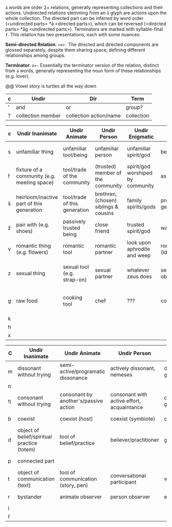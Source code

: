 `ā` words are order 2+ relations, generally representing collections and their actions. Undirected relations stemming from an `ā` glyph are actions upon the whole collection. The directed part can be inferred by word order (\<undirected parts\> \*ā \<directed parts\>), which can be reversed (\<directed parts\> \*āg \<undirected parts\>). Terminators are marked with syllable-final `f`. This relation has two presentations, each with some nuances:

**Semi-directed Relation**:
`>o>-` The directed and directed components are glossed separately, despite them sharing space, defining different relationships among groups.

**Terminator**:
`o>-` Essentially the terminator version of the relation, distinct from `á` words, generally representing the noun form of these relationships (e.g. lover).

@@ Vowel story is turtles all the way down

c | Undir | Dir | Term
-|-|-|-
' | and | or | group?
? | collection member | collection action/name | collection

c | Undir Inanimate | Undir Animate | Undir Person | Undir Enigmatic | Dir Inanimate | Dir Animate | Dir Person | Dir Enigmatic | Term
-|-|-|-|-|-|-|-|-|-
s | unfamiliar thing | unfamiliar tool/being | unfamiliar person | unfamiliar spirit/god | become familiar with | become familiar with | become familiar with | become familiar with | unfamiliar
f | fixture of a community (e.g. meeting space) | tool/trade of the community | (trusted) member of the community | spirit/god worshiped by community | aspiration? | ? | inductee | ? | community 
š | heirloom/inactive part of this generation | tool/trade of this generation | brethren, (chosen) siblings & cousins | family spirits/gods | product of a generation | enables these tools/trades | produce next generation (children) | result in these gods/spirits/practices | (chosen) family member
ž | pair with (e.g. shoes) | passively trusted being | close friend | trusted spirit/god | want to trust | want to trust | squish/want to trust | want to trust | trusted
v | romantic thing (e.g. flowers) | romantic tool | romantic partner | look upon aphrodite and weep | romantically objectify (idealize)/romanticize | likes | romantic result (shared home) | take this one up with aphrodite | romantic partner/relationship 
z | sexual thing | sexual tool (e.g. strap-on) | sexual partner | whatever zeus does | sexually objectify/sexualize | sexually desires | sexual result (pregananant, bio children) | listen if you fuck a goose i'm not responsible for what happens next | sexual partner/relationship
g | raw food | cooking tool | chef | ??? | cooked food | cutlery | person who eats the prepared food | ??? | food/drink/feast/cook
k | 
h | 
x | 

C | Undir Inanimate | Undir Animate | Undir Person | Undir Enigmatic | Directed | Term
-|-|-|-|-|-|-
m | dissonant without trying | semi-active/programatic dissonance | actively dissonant, nemeses | dissonant/antithetical god/spirit | | chaos/dissonant
n | | | | | |
ŋ | consonant without trying | consonant by another's/passive action | consonant with active effort, acquaintance | consonant/patron god/spirit | idealize consonance | pastel/consonant
b | coexist | coexist (host) | coexist (symbiote) | coexist (possession) | become | that which coexists
d | object of belief/spiritual practice (totem) | tool of belief/practice | believer/practitioner | god/spirit worshiper? | that which is worshiped | belief
p | connected part | | | | sum of the parts | component/central
t | object of communication (text) | tool of communication (story, pen) | conversational participant | what was discussed | conversation
r | bystander | animate observer | person observer | enigmatic observer | that which is perceived | that which can be perceived
l | 
ř | 
